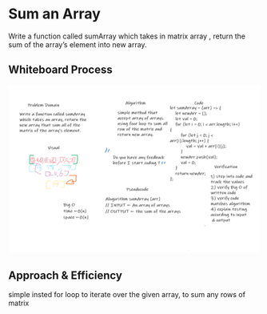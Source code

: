 # Sum an Array

<!-- Description of the challenge -->

Write a function called sumArray which takes in matrix array , return the sum of the array’s element into new array.

## Whiteboard Process

<!-- Embedded whiteboard image -->

![sum-araay](./sum.png)

## Approach & Efficiency

<!-- What approach did you take? Discuss Why. What is the Big O space/time for this approach? -->

simple insted for loop to iterate over the given array, to sum any rows of matrix
